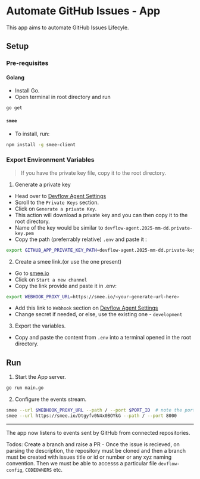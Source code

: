 # Automate GitHub Issues - App

This app aims to automate GitHub Issues Lifecyle.

## Setup

### Pre-requisites

#### Golang

- Install Go.
- Open terminal in root directory and run

```bash
go get
```

#### `smee`

- To install, run:

```bash
npm install -g smee-client
```

### Export Environment Variables
>
> If you have the private key file, copy it to the root directory.

1. Generate a private key

- Head over to [Devflow Agent Settings](url=https://github.com/settings/apps/devflow-agent)
- Scroll to the `Private Keys` section.
- Click on  `Generate a private Key`.
- This action will download a private key and you can then copy it to the root directory.
- Name of the key would be similar to `devflow-agent.2025-mm-dd.private-key.pem`
- Copy the path (preferrably relative) `.env` and paste it :

```bash
export GITHUB_APP_PRIVATE_KEY_PATH=devflow-agent.2025-mm-dd.private-key.pem
```

2. Create a smee link.(or use the one present)

- Go to [smee.io](url=https://smee.io)
- Click on `Start a new channel`
- Copy the link provide and paste it in .env:

```bash
export WEBHOOK_PROXY_URL=https://smee.io/<your-generate-url-here>
```

- Add this link to `Webhook` section on [Devflow Agent Settings](url=https://github.com/settings/apps/devflow-agent)
- Change secret if needed, or else, use the existing one - `development`

3. Export the variables.

- Copy and paste the content from `.env` into a terminal opened in the root directory.

## Run

1. Start the App server.

```bash
go run main.go
```

2. Configure the events stream.

```bash
smee --url $WEBHOOK_PROXY_URL --path / --port $PORT_ID  # note the port id from prev. step.
smee --url https://smee.io/Dtgyfv0N4x0BOYkG --path / --port 8000 
```

---
The app now listens to events sent by GitHub from connected repositories.

Todos:
Create a branch and raise a PR - Once the issue is recieved, on parsing the description, the repository must be cloned and then a branch must be created with issues title or id or number or any xyz naming convention.
Then we must be able to accesss a particular file `devflow-config`, `CODEOWNERS` etc.

